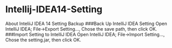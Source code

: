 # Intellij-IDEA14-Setting
About InteliiJ IDEA 14 Setting Backup
###Back Up IntelliJ IDEA Setting
Open IntelliJ IDEA;
File->Export Setting..., Chose the save path, then click OK.
###Import Setting to IntelliJ IDEA
Open IntelliJ IDEA;
File->Import Setting..., Chose the setting.jar, then click OK.
